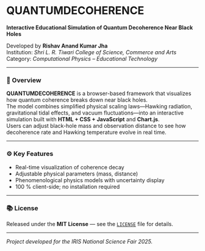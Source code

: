# QUANTUMDECOHERENCE  
**Interactive Educational Simulation of Quantum Decoherence Near Black Holes**  

Developed by **Rishav Anand Kumar Jha**  
Institution: *Shri L. R. Tiwari College of Science, Commerce and Arts*  
Category: *Computational Physics – Educational Technology*

---

### 🌌 Overview
**QUANTUMDECOHERENCE** is a browser-based framework that visualizes how quantum coherence breaks down near black holes.  
The model combines simplified physical scaling laws—Hawking radiation, gravitational tidal effects, and vacuum fluctuations—into an interactive simulation built with **HTML + CSS + JavaScript** and **Chart.js**.  
Users can adjust black-hole mass and observation distance to see how decoherence rate and Hawking temperature evolve in real time.

---

### ⚙️ Key Features
- Real-time visualization of coherence decay  
- Adjustable physical parameters (mass, distance)  
- Phenomenological physics models with uncertainty display  
- 100 % client-side; no installation required  

---

### 📚 License
Released under the **MIT License** — see the [`LICENSE`](./LICENSE) file for details.

---

*Project developed for the IRIS National Science Fair 2025.*
